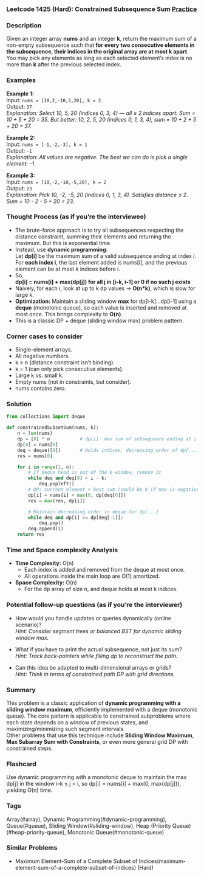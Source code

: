 ### Leetcode 1425 (Hard): Constrained Subsequence Sum [Practice](https://leetcode.com/problems/constrained-subsequence-sum)

### Description  
Given an integer array **nums** and an integer **k**, return the maximum sum of a non-empty subsequence such that **for every two consecutive elements in the subsequence, their indices in the original array are at most k apart**.  
You may pick any elements as long as each selected element’s index is no more than **k** after the previous selected index.

### Examples  

**Example 1:**  
Input: `nums = [10,2,-10,5,20], k = 2`  
Output: `37`  
*Explanation: Select 10, 5, 20 (indices 0, 3, 4) — all ≤ 2 indices apart. Sum = 10 + 5 + 20 = 35. But better: 10, 2, 5, 20 (indices 0, 1, 3, 4), sum = 10 + 2 + 5 + 20 = 37.*

**Example 2:**  
Input: `nums = [-1,-2,-3], k = 1`  
Output: `-1`  
*Explanation: All values are negative. The best we can do is pick a single element: -1.*

**Example 3:**  
Input: `nums = [10,-2,-10,-5,20], k = 2`  
Output: `23`  
*Explanation: Pick 10, -2, -5, 20 (indices 0, 1, 3, 4). Satisfies distance ≤ 2.  
Sum = 10 - 2 - 5 + 20 = 23.*

### Thought Process (as if you’re the interviewee)  
- The brute-force approach is to try all subsequences respecting the distance constraint, summing their elements and returning the maximum. But this is exponential time.
- Instead, use **dynamic programming**:  
  Let **dp[i]** be the maximum sum of a valid subsequence ending at index *i*.  
  For **each index i**, the last element added is nums[i], and the previous element can be at most k indices before i.
- So,  
  **dp[i] = nums[i] + max(dp[j]) for all j in [i-k, i-1] or 0 if no such j exists**
- Naively, for each i, look at up to k dp values → **O(n\*k)**, which is slow for large k.
- **Optimization:** Maintain a sliding window **max** for dp[i-k]...dp[i-1] using a **deque** (monotonic queue), so each value is inserted and removed at most once. This brings complexity to **O(n)**.
- This is a classic DP + deque (sliding window max) problem pattern.

### Corner cases to consider  
- Single-element arrays.
- All negative numbers.
- k ≥ n (distance constraint isn’t binding).
- k = 1 (can only pick consecutive elements).
- Large k vs. small k.
- Empty nums (not in constraints, but consider).
- nums contains zero.

### Solution

```python
from collections import deque

def constrainedSubsetSum(nums, k):
    n = len(nums)
    dp = [0] * n           # dp[i]: max sum of subsequence ending at i
    dp[0] = nums[0]
    deq = deque([0])       # Holds indices, decreasing order of dp[...]
    res = nums[0]

    for i in range(1, n):
        # If deque head is out of the k-window, remove it
        while deq and deq[0] < i - k:
            deq.popleft()
        # DP: current element + best sum (could be 0 if max is negative)
        dp[i] = nums[i] + max(0, dp[deq[0]])
        res = max(res, dp[i])

        # Maintain decreasing order in deque for dp[...]
        while deq and dp[i] >= dp[deq[-1]]:
            deq.pop()
        deq.append(i)
    return res
```

### Time and Space complexity Analysis  

- **Time Complexity:** O(n)  
   - Each index is added and removed from the deque at most once.
   - All operations inside the main loop are O(1) amortized.
- **Space Complexity:** O(n)  
   - For the dp array of size n, and deque holds at most k indices.

### Potential follow-up questions (as if you’re the interviewer)  

- How would you handle updates or queries dynamically (online scenario)?  
  *Hint: Consider segment trees or balanced BST for dynamic sliding window max.*

- What if you have to print the actual subsequence, not just its sum?  
  *Hint: Track back-pointers while filling dp to reconstruct the path.*

- Can this idea be adapted to multi-dimensional arrays or grids?  
  *Hint: Think in terms of constrained path DP with grid directions.*

### Summary
This problem is a classic application of **dynamic programming with a sliding window maximum**, efficiently implemented with a deque (monotonic queue). The core pattern is applicable to constrained subproblems where each state depends on a window of previous states, and maximizing/minimizing such segment intervals.  
Other problems that use this technique include **Sliding Window Maximum**, **Max Subarray Sum with Constraints**, or even more general grid DP with constrained steps.


### Flashcard
Use dynamic programming with a monotonic deque to maintain the max dp[j] in the window i–k ≤ j < i, so dp[i] = nums[i] + max(0, max(dp[j])), yielding O(n) time.

### Tags
Array(#array), Dynamic Programming(#dynamic-programming), Queue(#queue), Sliding Window(#sliding-window), Heap (Priority Queue)(#heap-priority-queue), Monotonic Queue(#monotonic-queue)

### Similar Problems
- Maximum Element-Sum of a Complete Subset of Indices(maximum-element-sum-of-a-complete-subset-of-indices) (Hard)